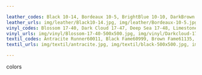 ```yaml
---

leather_codes: Black 10-14, Bordeaux 10-5, BrightBlue 10-10, DarkBrown 10-3, DarkGrey 10-13, LightGrey 10-12,  MiddleBrown 10-2 , Natural 10-1,  NavyBlue 10-9,  White 10-11
leather_urls: img/leather/Black10-14.jpg, img/leather/Bordeaux-10-5.jpg, img/leather/Brightblue-10-10.jpg, img/leather/Darkbrown10-3.jpg, img/leather/Darkgrey-10-13.jpg, img/leather/Lightgrey-10-12.jpg, img/leather/Middlebrown-10-2.jpg, img/leather/Natural-10-1.jpg, img/leather/Navyblue-10-9.jpg, img/leather/White10-11.jpg
vinyl_codes: Blossom 17-40, Dark Cloud 17-47, Deep Sea 17-48, Limestone 17-44, Night 17-43,  Olive 17-45, Pine Tree 17-46, Plum 17-42, Sunset 17-41, Wheat 17-39
vinyl_urls: img/vinyl/Blossom-17-40-500x500.jpg, img/vinyl/Darkcloud-17-47-500x500.jpg, img/vinyl/Deepsea-17-48-500x500.jpg, img/vinyl/Limestone-17-44-500x500.jpg, img/vinyl/Night-17-43-500x500.jpg, img/vinyl/Olive-17-45-500x500.jpg, img/vinyl/Pinetree-17-46-500x500.jpg, img/vinyl/Plum-17-42.jpg, img/vinyl/Sunset-17-41-500x500.jpg, img/vinyl/Wheat-17-39-500x500.jpg
textil_codes: Antracite Runner60011, Black Fame60999, Brown Fame61135, Carbon Runner60999, Darkblue Runner660664, Darkred Runner64089, Grey Fame61133, LightGrey Fame60078, Red Fame64089
textil_urls: img/textil/antracite.jpg, img/textil/black-500x500.jpg, img/textil/brown-500x500.jpg, img/textil/carbon-500x500.jpg, img/textil/darkblue.jpg, img/textil/darkred.jpg, img/textil/gray-500x500.jpg, img/textil/lightgray-500x500.jpg, img/textil/red-500x500.jpg

---
```


colors


